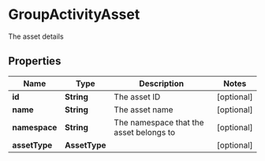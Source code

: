 

# GroupActivityAsset

The asset details

## Properties

| Name | Type | Description | Notes |
|------------ | ------------- | ------------- | -------------|
|**id** | **String** | The asset ID |  [optional] |
|**name** | **String** | The asset name |  [optional] |
|**namespace** | **String** | The namespace that the asset belongs to |  [optional] |
|**assetType** | **AssetType** |  |  [optional] |



